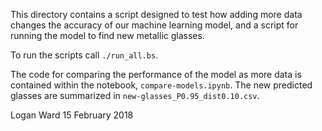 This directory contains a script designed to test how adding more data
changes the accuracy of our machine learning model, and a script for running
the model to find new metallic glasses.

To run the scripts call `./run_all.bs`. 

The code for comparing the performance of the model as more data is 
contained within the notebook, `compare-models.ipynb`. The new predicted
glasses are summarized in `new-glasses_P0.95_dist0.10.csv`.

Logan Ward
15 February 2018